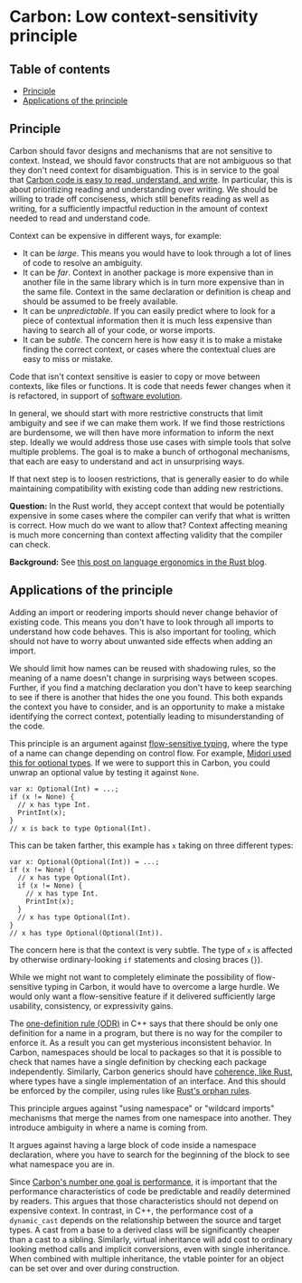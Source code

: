 # Carbon: Low context-sensitivity principle

<!--
Part of the Carbon Language project, under the Apache License v2.0 with LLVM
Exceptions. See /LICENSE for license information.
SPDX-License-Identifier: Apache-2.0 WITH LLVM-exception
-->

<!-- toc -->

## Table of contents

-   [Principle](#principle)
-   [Applications of the principle](#applications-of-the-principle)

<!-- tocstop -->

## Principle

Carbon should favor designs and mechanisms that are not sensitive to context.
Instead, we should favor constructs that are not ambiguous so that they
don't need context for disambiguation. This is in service to the goal that
[Carbon code is easy to read, understand, and write](/docs/project/goals.md#code-that-is-easy-to-read-understand-and-write).
In particular, this is about prioritizing reading and understanding over
writing. We should be willing to trade off conciseness, which still benefits
reading as well as writing, for a sufficiently impactful reduction in the amount
of context needed to read and understand code.

Context can be expensive in different ways, for example:

-   It can be _large_. This means you would have to look through a lot of lines
    of code to resolve an ambiguity.
-   It can be _far_. Context in another package is more expensive than in
    another file in the same library which is in turn more expensive than in the
    same file. Context in the same declaration or definition is cheap and should
    be assumed to be freely available.
-   It can be _unpredictable_. If you can easily predict where to look for a
    piece of contextual information then it is much less expensive than having
    to search all of your code, or worse imports.
-   It can be _subtle_. The concern here is how easy it is to make a mistake
    finding the correct context, or cases where the contextual clues are easy to
    miss or mistake.

Code that isn't context sensitive is easier to copy or move between contexts,
like files or functions. It is code that needs fewer changes when it is
refactored, in support of
[software evolution](/docs/project/goals.md#software-and-language-evolution).

In general, we should start with more restrictive constructs that limit
ambiguity and see if we can make them work. If we find those restrictions are
burdensome, we will then have more information to inform the next step. Ideally
we would address those use cases with simple tools that solve multiple problems.
The goal is to make a bunch of orthogonal mechanisms, that each are easy to
understand and act in unsurprising ways.

If that next step is to loosen restrictions, that is generally easier to do
while maintaining compatibility with existing code than adding new restrictions.

**Question:** In the Rust world, they accept context that would be potentially
expensive in some cases where the compiler can verify that what is written is
correct. How much do we want to allow that? Context affecting meaning is much
more concerning than context affecting validity that the compiler can check.

**Background:** See
[this post on language ergonomics in the Rust blog](https://blog.rust-lang.org/2017/03/02/lang-ergonomics.html).

## Applications of the principle

Adding an import or reodering imports should never change behavior of existing
code. This means you don't have to look through all imports to understand how
code behaves. This is also important for tooling, which should not have to worry
about unwanted side effects when adding an import.

We should limit how names can be reused with shadowing rules, so the meaning of
a name doesn't change in surprising ways between scopes. Further, if you find a
matching declaration you don't have to keep searching to see if there is another
that hides the one you found. This both expands the context you have to
consider, and is an opportunity to make a mistake identifying the correct
context, potentially leading to misunderstanding of the code.

This principle is an argument against
[flow-sensitive typing](https://en.wikipedia.org/wiki/Flow-sensitive_typing),
where the type of a name can change depending on control flow. For example,
[Midori used this for optional types](http://joeduffyblog.com/2016/02/07/the-error-model/#the-syntax).
If we were to support this in Carbon, you could unwrap an optional value by
testing it against `None`.

```
var x: Optional(Int) = ...;
if (x != None) {
  // x has type Int.
  PrintInt(x);
}
// x is back to type Optional(Int).
```

This can be taken farther, this example has `x` taking on three different types:

```
var x: Optional(Optional(Int)) = ...;
if (x != None) {
  // x has type Optional(Int).
  if (x != None) {
    // x has type Int.
    PrintInt(x);
  }
  // x has type Optional(Int).
}
// x has type Optional(Optional(Int)).
```

The concern here is that the context is very subtle. The type of `x` is affected
by otherwise ordinary-looking `if` statements and closing braces (`}`).

While we might not want to completely eliminate the possibility of
flow-sensitive typing in Carbon, it would have to overcome a large hurdle. We
would only want a flow-sensitive feature if it delivered sufficiently large
usability, consistency, or expressivity gains.

The
[one-definition rule (ODR)](https://en.wikipedia.org/wiki/One_Definition_Rule)
in C++ says that there should be only one definition for a name in a program,
but there is no way for the compiler to enforce it. As a result you can get
mysterious inconsistent behavior. In Carbon, namespaces should be local to
packages so that it is possible to check that names have a single definition by
checking each package independently. Similarly, Carbon generics should have
[coherence, like Rust](https://github.com/Ixrec/rust-orphan-rules#what-is-coherence),
where types have a single implementation of an interface. And this should be
enforced by the compiler, using rules like
[Rust's orphan rules](https://github.com/Ixrec/rust-orphan-rules#what-are-the-orphan-rules).

This principle argues against "using namespace" or "wildcard imports" mechanisms
that merge the names from one namespace into another. They introduce ambiguity
in where a name is coming from.

It argues against having a large block of code inside a namespace declaration,
where you have to search for the beginning of the block to see what namespace
you are in.

Since
[Carbon's number one goal is performance](/docs/project/goals.md#performance-critical-software),
it is important that the performance characteristics of code be predictable and
readily determined by readers. This argues that those characteristics should not
depend on expensive context. In contrast, in C++, the performance cost of a
`dynamic_cast` depends on the relationship between the source and target types.
A cast from a base to a derived class will be significantly cheaper than a cast
to a sibling. Similarly, virtual inheritance will add cost to ordinary looking
method calls and implicit conversions, even with single inheritance. When
combined with multiple inheritance, the vtable pointer for an object can be set
over and over during construction.
